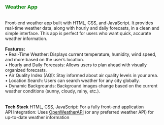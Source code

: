 <h3 style="color:green">Weather App</h3>
<br>
   Front-end weather app built with HTML, CSS, and JavaScript. It provides real-time weather data, along with hourly and daily forecasts, in a clean and simple interface. This app is perfect for users who want quick, accurate weather information.
<br>
<br>
<b>Features:</b>
<br>
     • Real-Time Weather: Displays current temperature, humidity, wind speed, and more based on the user’s location.<br>
     • Hourly and Daily Forecasts: Allows users to plan ahead with visually organized forecasts.<br>
     • Air Quality Index (AQI): Stay informed about air quality levels in your area.<br>
     • Location Search: Users can search weather for any city globally.<br>
     • Dynamic Backgrounds: Background images change based on the current weather conditions (sunny, cloudy, rainy, etc.).<br>
  <br>
  <br>
<b>Tech Stack</b>
      HTML, CSS, JavaScript: For a fully front-end application <br>
      API Integration: Uses  <a href="https://openweathermap.org/api">OpenWeatherAPI</a>  (or any preferred weather API) for up-to-date weather information
